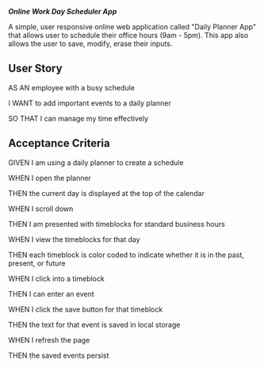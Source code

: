 ***Online Work Day Scheduler App***

A simple, user responsive online web application called "Daily Planner App" that allows user to schedule their office hours (9am - 5pm). This app also allows the user to save, modify, erase their inputs.


## User Story

AS AN employee with a busy schedule

I WANT to add important events to a daily planner

SO THAT I can manage my time effectively


## Acceptance Criteria

GIVEN I am using a daily planner to create a schedule

WHEN I open the planner

THEN the current day is displayed at the top of the calendar

WHEN I scroll down

THEN I am presented with timeblocks for standard business hours

WHEN I view the timeblocks for that day

THEN each timeblock is color coded to indicate whether it is in 
the past, present, or future

WHEN I click into a timeblock

THEN I can enter an event

WHEN I click the save button for that timeblock

THEN the text for that event is saved in local storage

WHEN I refresh the page

THEN the saved events persist





